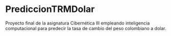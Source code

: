 # PrediccionTRMDolar
Proyecto final de la asignatura Cibernética III empleando inteligencia computacional para predecir la tasa de cambio del peso colombiano a dolar.

